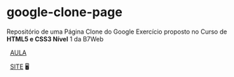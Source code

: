 # google-clone-page
 Repositório de uma Página Clone do Google
 Exercício proposto no Curso de **HTML5 e CSS3 Nível** 1 da B7Web
 
 
 &nbsp;
 [AULA](https://alunos.b7web.com.br/curso/html5-e-css3-nivel-1/exercicio-um-clone-do-google)
 
 
 &nbsp;
 [SITE](http://googleclonepagediego.atwebpages.com/)  :desktop_computer:

